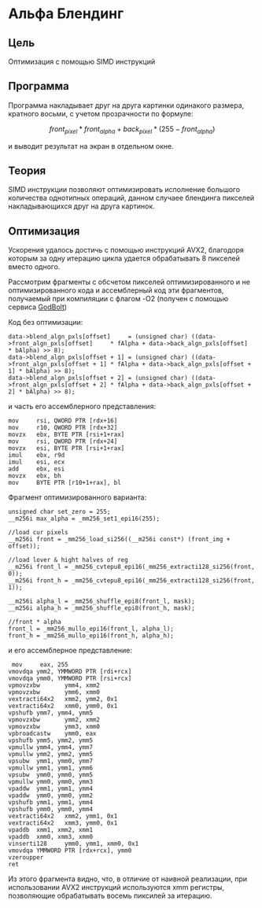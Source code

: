 # Альфа Блендинг

## Цель

Оптимизация с помощью SIMD инструкций

## Программа

Программа накладывает друг на друга картинки одинакого размера, кратного восьми, с учетом прозрачности по формуле: 

$$front_{pixel} * front_{alpha} + back_{pixel} * (255 - front_{alpha})$$

и выводит результат на экран в отдельном окне.

## Теория

SIMD инструкции позволяют оптимизировать исполнение большого количества однотипных операций, данном случаее блендинга пикселей накладывающихся друг на друга картинок. 

## Оптимизация

Ускорения удалось достичь с помощью инструкций AVX2, благодоря которым за одну итерацию цикла удается обрабатывать 8 пикселей вместо одного.

Рассмотрим фрагменты с обсчетом пикселей оптимизированного и не оптимизированного кода и ассемблерный код эти фрагментов, получаемый при компиляции с флагом -O2 (получен с помощью сервиса [GodBolt](https://godbolt.org/))

Код без оптимизации:
```
data->blend_algn_pxls[offset]     = (unsigned char) ((data->front_algn_pxls[offset]     * fAlpha + data->back_algn_pxls[offset]     * bAlpha) >> 8);
data->blend_algn_pxls[offset + 1] = (unsigned char) ((data->front_algn_pxls[offset + 1] * fAlpha + data->back_algn_pxls[offset + 1] * bAlpha) >> 8);
data->blend_algn_pxls[offset + 2] = (unsigned char) ((data->front_algn_pxls[offset + 2] * fAlpha + data->back_algn_pxls[offset + 2] * bAlpha) >> 8);
```

и часть его ассемблерного представления:
```
mov     rsi, QWORD PTR [rdx+16]
mov     r10, QWORD PTR [rdx+32]
movzx   ebx, BYTE PTR [rsi+1+rax]
mov     rsi, QWORD PTR [rdx+24]
movzx   esi, BYTE PTR [rsi+1+rax]
imul    ebx, r9d
imul    esi, ecx
add     ebx, esi
movzx   ebx, bh
mov     BYTE PTR [r10+1+rax], bl
```

Фрагмент оптимизированного варианта:
```
unsigned char set_zero = 255;
__m256i max_alpha = _mm256_set1_epi16(255);

//load cur pixels
__m256i front = _mm256_load_si256((__m256i const*) (front_img + offset));

//load lover & hight halves of reg 
__m256i front_l = _mm256_cvtepu8_epi16(_mm256_extracti128_si256(front, 0));
__m256i front_h = _mm256_cvtepu8_epi16(_mm256_extracti128_si256(front, 1));

__m256i alpha_l = _mm256_shuffle_epi8(front_l, mask);
__m256i alpha_h = _mm256_shuffle_epi8(front_h, mask);

//front * alpha
front_l = _mm256_mullo_epi16(front_l, alpha_l);
front_h = _mm256_mullo_epi16(front_h, alpha_h);
```

и его ассемблерное представление:
```
 mov     eax, 255
vmovdqa ymm2, YMMWORD PTR [rdi+rcx]
vmovdqa ymm0, YMMWORD PTR [rsi+rcx]
vpmovzxbw       ymm4, xmm2
vpmovzxbw       ymm6, xmm0
vextracti64x2   xmm2, ymm2, 0x1
vextracti64x2   xmm0, ymm0, 0x1
vpshufb ymm7, ymm4, ymm5
vpmovzxbw       ymm2, xmm2
vpmovzxbw       ymm3, xmm0
vpbroadcastw    ymm0, eax
vpshufb ymm5, ymm2, ymm5
vpmullw ymm4, ymm4, ymm7
vpmullw ymm2, ymm2, ymm5
vpsubw  ymm1, ymm0, ymm7
vpmullw ymm1, ymm1, ymm6
vpsubw  ymm0, ymm0, ymm5
vpmullw ymm0, ymm0, ymm3
vpaddw  ymm1, ymm1, ymm4
vpaddw  ymm0, ymm0, ymm2
vpshufb ymm1, ymm1, ymm4
vpshufb ymm0, ymm0, ymm4
vextracti64x2   xmm2, ymm1, 0x1
vextracti64x2   xmm3, ymm0, 0x1
vpaddb  xmm1, xmm2, xmm1
vpaddb  xmm0, xmm3, xmm0
vinserti128     ymm0, ymm1, xmm0, 0x1
vmovdqa YMMWORD PTR [rdx+rcx], ymm0
vzeroupper
ret
```

Из этого фрагмента видно, что, в отличие от наивной реализации, при использовании AVX2 инструкций используются xmm регистры, позволяющие обрабатывать восемь пиксилей за итерацию.
